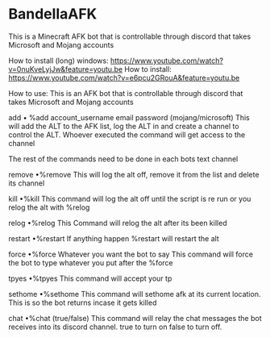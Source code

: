 # BandellaAFK
This is a Minecraft AFK bot that is controllable through discord that takes Microsoft and Mojang accounts

How to install (long) windows: https://www.youtube.com/watch?v=0nuKveLyjJw&feature=youtu.be
How to install: https://www.youtube.com/watch?v=e6pcu2GRouA&feature=youtu.be


How to use:
This is an AFK bot that is controllable through discord that takes Microsoft and Mojang accounts

add
• %add account_username email password (mojang/microsoft)
This will add the ALT to the AFK list, log the ALT in and create a channel to control the ALT. Whoever executed the command will get access to the channel

The rest of the commands need to be done in each bots text channel

remove
•%remove
This will log the alt off, remove it from the list and delete its channel

kill
•%kill
This command will log the alt off until the script is re run or you relog the alt with %relog

relog
•%relog
This Command will relog the alt after its been killed

restart
•%restart
If anything happen %restart will restart the alt

force
•%force Whatever you want the bot to say
This command will force the bot to type whatever you put after the %force 

tpyes
•%tpyes
This command will accept your tp

sethome
•%sethome
This command will sethome afk at its current location. This is so the bot returns incase it gets killed

chat
•%chat (true/false)
This command will relay the chat messages the bot receives into its discord channel. true to turn on false to turn off.
